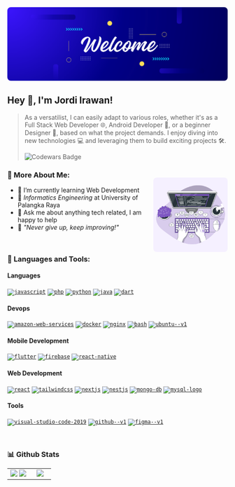 <img src="./banner.png" style="border-radius: 8px;max-height: 180px;object-fit: cover;width: 100%" />

## Hey 👋, I'm Jordi Irawan!

> As a versatilist, I can easily adapt to various roles, whether it's as a Full Stack Web Developer 🌐, Android Developer 📱, or a beginner Designer 🎨, based on what the project demands. I enjoy diving into new technologies 💻 and leveraging them to build exciting projects 🛠️.
>
> <img alt="Codewars Badge" src="https://www.codewars.com/users/wanzx/badges/small" >
>  <br>

<img align="right" alt="GIF" src="./computer.gif" width="170px" style="border-radius: 8px; margin-top: 25px; margin-left: 8px" />

### 🧐 More About Me:

- 🌱 I’m currently learning Web Development
- 🏫 _Informatics Engineering_ at University of Palangka Raya
- 💬 Ask me about anything tech related, I am happy to help
- 💫 _"Never give up, keep improving!"_

<br>

### 🔨 Languages and Tools:

#### Languages

[<code><img src="https://img.icons8.com/color/50/000000/javascript--v1.png" alt="javascript" width='26px'/></code>](https://www.javascript.com/)
[<code><img src="https://img.icons8.com/color/50/000000/php.png" alt="php" width='26px'/></code>](https://www.php.net/)
[<code><img src="https://img.icons8.com/color/50/000000/python--v1.png" alt="python" width='26px'/></code>](https://www.python.org/)
[<code><img src="https://img.icons8.com/color/50/000000/java-coffee-cup-logo--v1.png" alt="java" width='26px'/></code>](https://www.java.com/en/)
[<code><img src="https://img.icons8.com/color/50/000000/dart.png" alt="dart" width='26px'/></code>](https://dart.dev/)

#### Devops

[<code><img width="26" height="26" src="https://img.icons8.com/windows/26/ABABAB/amazon-web-services.png" alt="amazon-web-services"/></code>](https://aws.amazon.com/)
[<code><img width="26" height="26" src="https://img.icons8.com/fluency/26/docker.png" alt="docker"/></code>](https://www.docker.com/)
[<code><img width="26" height="26" src="https://img.icons8.com/color/26/nginx.png" alt="nginx"/></code>](https://www.nginx.com/)
[<code><img width="26" height="26" src="https://img.icons8.com/color/26/bash.png" alt="bash"/></code>](<https://en.wikipedia.org/wiki/Bash_(Unix_shell)>)
[<code><img width="26" height="26" src="https://img.icons8.com/color/26/ubuntu--v1.png" alt="ubuntu--v1"/></code>](https://ubuntu.com/)

#### Mobile Development

[<code><img width="26" height="26" src="https://img.icons8.com/color/26/flutter.png" alt="flutter"/></code>](https://flutter.dev/)
[<code><img width="26" height="26" src="https://img.icons8.com/color/26/firebase.png" alt="firebase"/></code>](https://firebase.google.com/)
[<code><img width="26" height="26" src="https://img.icons8.com/color/26/react-native.png" alt="react-native"/></code>](https://reactnative.dev/)

#### Web Development

[<code><img width="26" height="26" src="https://img.icons8.com/office/26/react.png" alt="react"/></code>](https://react.dev/)
[<code><img width="26" height="26" src="https://img.icons8.com/color/26/tailwindcss.png" alt="tailwindcss"/></code>](https://tailwindcss.com/)
[<code><img width="26" height="26" src="https://img.icons8.com/fluency/26/nextjs.png" alt="nextjs"/></code>](https://nextjs.org/)
[<code><img width="26" height="26" src="https://img.icons8.com/color/26/nestjs.png" alt="nestjs"/></code>](https://nestjs.com/)
[<code><img width="26" height="26" src="https://img.icons8.com/color/26/mongo-db.png" alt="mongo-db"/></code>](https://www.mongodb.com/)
[<code><img width="26" height="26" src="https://img.icons8.com/color/26/mysql-logo.png" alt="mysql-logo"/></code>](https://www.mysql.com/)

#### Tools

[<code><img width="26" height="26" src="https://img.icons8.com/color/26/visual-studio-code-2019.png" alt="visual-studio-code-2019"/></code>](https://code.visualstudio.com/)
[<code><img width="26" height="26" src="https://img.icons8.com/color/26/github--v1.png" alt="github--v1"/></code>](https://github.com/)
[<code><img width="26" height="26" src="https://img.icons8.com/color/26/figma--v1.png" alt="figma--v1"/></code>](https://figma.com/)

<br>

### 📊 Github Stats

<table border="0" align="center">
  <tr border="0">
    <td width="50%" align="center">
      <img src="https://github-readme-stats.vercel.app/api?username=jrdrwn&show_icons=true&theme=blueberry&hide_border=true&show_icons=true" />
      <img src="https://github-readme-streak-stats.herokuapp.com/?user=jrdrwn&theme=blueberry&hide_border=true" />
    </td>
    <td width="50%" align="center">
      <img src="https://github-readme-stats.vercel.app/api/top-langs/?username=jrdrwn&langs_count=6&theme=blueberry&hide_border=true" /></a>
    </td>
  </tr>
</table>
